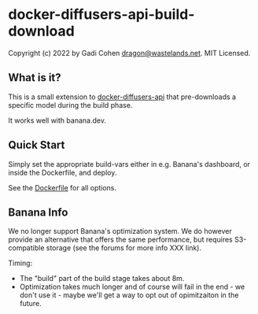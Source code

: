 # docker-diffusers-api-build-download

Copyright (c) 2022 by Gadi Cohen <dragon@wastelands.net>.  MIT Licensed.

## What is it?

This is a small extension to
[docker-diffusers-api](https://github.com/kiri-art/docker-diffusers-api)
that pre-downloads a specific model during the build phase.

It works well with banana.dev.

## Quick Start

Simply set the appropriate build-vars either in e.g. Banana's dashboard, or inside the Dockerfile, and deploy.

See the [Dockerfile](./Dockerfile) for all options.

## Banana Info

We no longer support Banana's optimization system.  We do
however provide an alternative that offers the same
performance, but requires S3-compatible storage (see the
forums for more info XXX link).

Timing:

  * The "build" part of the build stage takes about 8m.
  * Optimization takes much longer and of course will fail in the end - we don't use it - maybe we'll get a way to opt out of opimitzaiton in the future.

